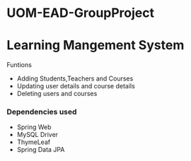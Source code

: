 # UOM-EAD-GroupProject

<h1>Learning Mangement System</h1>

Funtions
<ul>
<li>Adding Students,Teachers and Courses</li>
<li>Updating user details and course details</li>
<li>Deleting users and courses</li>
</ul>

<h3>Dependencies used</h3>
<ul>
<li> Spring Web</li>
<li> MySQL Driver</li>
<li>ThymeLeaf</li>
<li> Spring Data JPA</li>
</ul>
